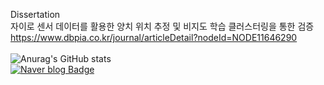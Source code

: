 Dissertation<br>
자이로 센서 데이터를 활용한 양치 위치 추정 및 비지도 학습 클러스터링을 통한 검증<br>
https://www.dbpia.co.kr/journal/articleDetail?nodeId=NODE11646290<br><br>
![Anurag's GitHub stats](https://github-readme-stats.vercel.app/api?username=doyoon530&show_icons=true&theme=radical)<br>
[![Naver blog Badge](https://img.shields.io/badge/-Naver%20blog-brightgreen?style=flat-square&logo=Naver&logoColor=white&link=https://blog.naver.com/kimdu001)](https://blog.naver.com/kimdu001)
